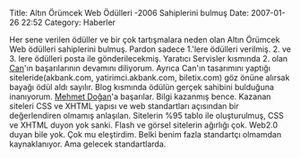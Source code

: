 Title: Altın Örümcek Web Ödülleri -2006 Sahiplerini bulmuş
Date: 2007-01-26 22:52
Category: Haberler

Her sene verilen ödüller ve bir çok tartışmalara neden olan Altın
Örümcek Web ödülleri sahiplerini bulmuş. Pardon sadece 1.'lere ödülleri
verilmiş. 2. ve 3. lere ödülleri posta ile gönderilecekmiş. Yaratıcı
Servisler kısmında 2. olan [Can][]'ın başarılarının devamını diliyorum.
Ayrıca Can'ın tasarımını yaptığı siteleride(akbank.com,
yatirimci.akbank.com, biletix.com) göz önüne alırsak bayağı ödül aldı
sayılır. Blog kısmında ödülün gerçek sahibini bulduğuna inanıyorum.
[Mehmet Doğan][]'a başarılar. Bilgi kazanmış bence. Kazanan siteleri CSS
ve XHTML yapısı ve web standartları açısından bir değerlendiren olmamış
anlaşılan. Sitelerin %95 tablo ile oluşturulmuş, CSS ve XHTML duyon yok
sanki. Flash ve görsel sitelerin ağırlığı çok. Web2.0 duyan bile yok.
Çok mu eleştirdim. Belki benim fazla standartçı olmamdan kaynaklanıyor.
Ama gelecek standartlarda.

  [Can]: %20http://www.cangurbuz.com
  [Mehmet Doğan]: http://www.unbf.ca/altiustu

